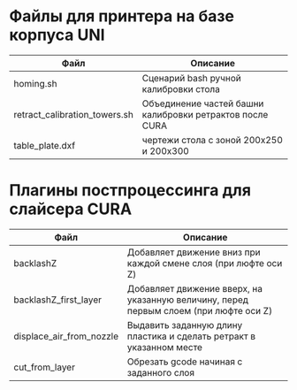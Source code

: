 # Файлы для принтера на базе корпуса UNI
  
| Файл | Описание |
|------|----------|
| homing.sh | Сценарий bash ручной калибровки стола |
| retract_calibration_towers.sh | Объединение частей башни калибровки ретрактов после CURA |
| table_plate.dxf | чертежи стола с зоной 200x250 и 200x300 |

# Плагины постпроцессинга для слайсера CURA

| Файл | Описание |
|------|----------|
| backlashZ | Добавляет движение вниз при каждой смене слоя (при люфте оси Z) |
| backlashZ_first_layer | Добавляет движение вверх, на указанную величину, перед первым слоем (при люфте оси Z) |
| displace_air_from_nozzle | Выдавить заданную длину пластика и сделать ретракт в указанном месте |
| cut_from_layer | Обрезать gcode начиная с заданного слоя |